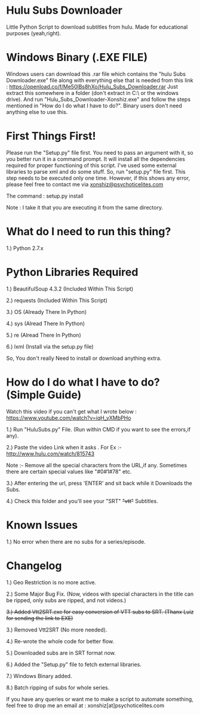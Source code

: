 # Hulu Subs Downloader
Little Python Script to download subtitles from hulu. Made for educational purposes (yeah,right).

# Windows Binary (.EXE FILE)

Windows users can download this .rar file which contains the "hulu Subs Downloader.exe" file along with everything else that is needed from this link : https://openload.co/f/Me50lBs8hXo/Hulu_Subs_Downloader.rar
Just extract this somewhere in a folder (don't extract in C:\\ or the windows drive). And run "Hulu_Subs_Downloader-Xonshiz.exe" and follow the steps mentioned in "How do I do what I have to do?". Binary users don't need anything else to use this.


# First Things First!

Please run the "Setup.py" file first. You need to pass an argument with it, so you better run it in a command prompt. It will install all the dependencies required for proper functioning of this script. I've used some external libraries to parse xml and do some stuff. So, run "setup.py" file first. This step needs to be executed only one time. However, if this shows any error, please feel free to contact me via xonshiz@psychoticelites.com

The command : setup.py install

Note : I take it that you are executing it from the same directory.


# What do I need to run this thing?

1.) Python 2.7.x

# Python Libraries Required

1.) BeautifulSoup 4.3.2 (Included Within This Script)

2.) requests (Included Within This Script)

3.) OS (Already There In Python)

4.) sys (Alread There In Python)

5.) re (Alread There In Python)

6.) lxml (Install via the setup.py file)

So, You don't really Need to install or download anything extra.


# How do I do what I have to do? (Simple Guide)
Watch this video if you can't get what I wrote below : https://www.youtube.com/watch?v=iqH_vXMbPHo

1.) Run "HuluSubs.py" File. (Run within CMD if you want to see the errors,if any).

2.) Paste the video Link when it asks . For Ex :- http://www.hulu.com/watch/815743

Note :- Remove all the special characters from the URL,if any. Sometimes there are certain special values like "#0#1#78" etc.

3.) After entering the url, press 'ENTER' and sit back while it Downloads the Subs.

4.) Check this folder and you'll see your "SRT" ~~"vtt"~~ Subtitles.

# Known Issues

1.) No error when there are no subs for a series/episode.


# Changelog

1.) Geo Restriction is no more active.

2.) Some Major Bug Fix. (Now, videos with special characters in the title can be ripped, only subs are ripped, and not videos.)

~~3.) Added Vtt2SRT.exe for easy conversion of VTT subs to SRT. (Thanx Luiz for sending the link to EXE)~~

3.) Removed Vtt2SRT (No more needed).

4.) Re-wrote the whole code for better flow.

5.) Downloaded subs are in SRT format now.

6.) Added the "Setup.py" file to fetch external libraries.

7.) Windows Binary added.

8.) Batch ripping of subs for whole series.

If you have any queries or want me to make a script to automate something, feel free to drop me an email at :
xonshiz[at]psychoticelites.com
